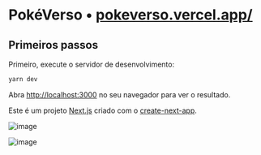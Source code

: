 # PokéVerso • [pokeverso.vercel.app/](https://pokeverso.vercel.app)

## Primeiros passos

Primeiro, execute o servidor de desenvolvimento:

```bash
yarn dev
```

Abra [http://localhost:3000](http://localhost:3000) no seu navegador para ver o resultado.

Este é um projeto [Next.js](https://nextjs.org/) criado com o [create-next-app](https://github.com/vercel/next.js/tree/canary/packages/create-next-app).

![image](https://github.com/aletanus/pokeverse/assets/106698505/34d57c76-9e13-449e-934a-195534337cf5)

![image](https://github.com/aletanus/pokeverse/assets/106698505/f418c470-312c-481e-80b2-6222a4d38b4a)

